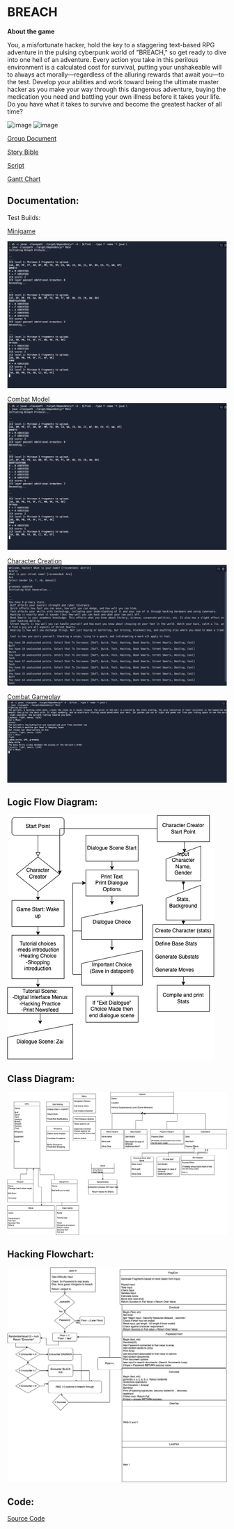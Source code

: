 # BREACH

**About the game**

You, a misfortunate hacker, hold the key to a staggering text-based RPG adventure in the pulsing cyberpunk world of "BREACH," so get ready to dive into one hell of an adventure. Every action you take in this perilous environment is a calculated cost for survival, putting your unshakeable will to always act morally—regardless of the alluring rewards that await you—to the test. Develop your abilities and work toward being the ultimate master hacker as you make your way through this dangerous adventure, buying the medication you need and battling your own illness before it takes your life. Do you have what it takes to survive and become the greatest hacker of all time?

![image](https://user-images.githubusercontent.com/111773778/194080799-3e374537-3adb-49a0-a71e-6b96d9c2d959.png)
![image](https://user-images.githubusercontent.com/111773778/194082045-cb49db3f-09c2-40eb-9f95-8fe23d39125e.png)

[Group Document](https://docs.google.com/document/d/16o9tm4EJEJgIJ_SVGlFb9HzssX2HX6fr_Upzf-av26Q/edit#heading=h.8u4cuzrt53ul)

[Story Bible](https://docs.google.com/document/d/15taXRiK_nZUFxZ9W9-CO2CFN0xQnKKP_GfnRXjOSf8s/edit?pli=1)

[Script](https://docs.google.com/document/d/1Qjh23gE_WB8_aal9vJV3sBwLMWVz2FkQeRyzKk_xZLo/edit#)

[Gantt Chart](https://docs.google.com/spreadsheets/d/1J6GKBTyqIrBM73ZpL0BXzlJh03pcNf9Ylj9XMmmKJmw/edit?usp=sharing)

## Documentation: 
Test Builds:

[Minigame](https://replit.com/@henryD8/CP2077-Hacking#Main.java)

![Screenshot](https://github.com/ArtAcapella/RPG_Group_Project/blob/main/images/Screen%20Shot%202023-04-14%20at%209.10.01%20AM.png)

[Combat Model](https://replit.com/@henryD8/ZaiCombatTest#Main.java)
![Screenshot](https://github.com/ArtAcapella/RPG_Group_Project/blob/main/images/Screen%20Shot%202023-04-14%20at%209.10.01%20AM.png)

[Character Creation](https://replit.com/@henryD8/CharacterBuildingBetaPhase#Main.java)
![Screenshot](https://github.com/ArtAcapella/RPG_Group_Project/blob/main/images/Screenshot%202023-05-21%208.31.10%20PM.png)

[Combat Gameplay](https://replit.com/@henryD8/ZaiCombatTest)
![Screenshot](https://github.com/ArtAcapella/RPG_Group_Project/blob/main/images/Screen%20Shot%202023-04-28%20at%209.14.12%20AM.png)

## Logic Flow Diagram:

![Logic Flow Diagram](https://github.com/ArtAcapella/RPG_Group_Project/blob/main/images/MainGame.drawio.png?raw=true)

## Class Diagram:

![Class Diagram](https://github.com/ArtAcapella/RPG_Group_Project/blob/main/images/Class%20Diagram%20Group%20Project.drawio.png?raw=true)

## Hacking Flowchart:
![Hacking Flowchart](https://github.com/ArtAcapella/RPG_Group_Project/blob/main/images/HackingFlowchart.jpg?raw=true)

## Code:
[Source Code](https://github.com/ArtAcapella/RPG_Group_Project/tree/main/src)



